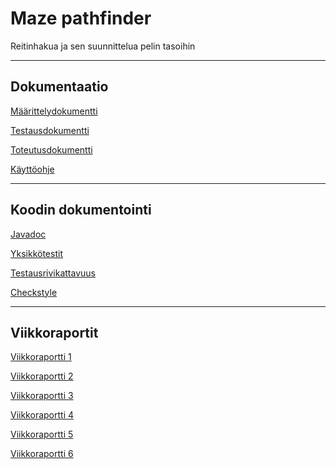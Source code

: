 # Maze pathfinder

Reitinhakua ja sen suunnittelua pelin tasoihin

-------------------------------------------

## Dokumentaatio

[Määrittelydokumentti](https://github.com/Craetion5/maze-pathfinder/blob/master/dokumentaatio/m%C3%A4%C3%A4rittelydokumentti.md
)

[Testausdokumentti](https://github.com/Craetion5/maze-pathfinder/blob/master/dokumentaatio/testausdokumentti.md
)

[Toteutusdokumentti](https://github.com/Craetion5/maze-pathfinder/blob/master/dokumentaatio/toteutusdokumentti.md
)

[Käyttöohje](https://github.com/Craetion5/maze-pathfinder/blob/master/dokumentaatio/käyttöohje.md
)

---------------------

## Koodin dokumentointi

[Javadoc](http://htmlpreview.github.io/?https://github.com/Craetion5/maze-pathfinder/blob/master/dokumentaatio/javadoc/overview-summary.html
)

[Yksikkötestit](http://htmlpreview.github.io/?https://github.com/Craetion5/maze-pathfinder/blob/master/dokumentaatio/tests/test/index.html
)

[Testausrivikattavuus](http://htmlpreview.github.io/?https://github.com/Craetion5/maze-pathfinder/blob/master/dokumentaatio/jacoco/test/html/index.html
)

[Checkstyle](http://htmlpreview.github.io/?https://github.com/Craetion5/maze-pathfinder/blob/master/dokumentaatio/checkstyle/main.html
)  

-----------------------

## Viikkoraportit

[Viikkoraportti 1](https://github.com/Craetion5/maze-pathfinder/blob/master/dokumentaatio/viikkoraportti1.md
)

[Viikkoraportti 2](https://github.com/Craetion5/maze-pathfinder/blob/master/dokumentaatio/viikkoraportti2.md
)

[Viikkoraportti 3](https://github.com/Craetion5/maze-pathfinder/blob/master/dokumentaatio/viikkoraportti3.md
)

[Viikkoraportti 4](https://github.com/Craetion5/maze-pathfinder/blob/master/dokumentaatio/viikkoraportti4.md
)

[Viikkoraportti 5](https://github.com/Craetion5/maze-pathfinder/blob/master/dokumentaatio/viikkoraportti5.md
)

[Viikkoraportti 6](https://github.com/Craetion5/maze-pathfinder/blob/master/dokumentaatio/viikkoraportti6.md
)
